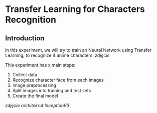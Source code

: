 # Transfer Learning for Characters Recognition
## Introduction

In this experiment, we will try to train an Neural Network using Transfer Learning, to recognize 4 anime characters.
*zdjęcie*

This experiment has x main steps:
  1. Collect data
  2. Recognize character face from each images
  3. Image preprocessing
  4. Split images into training and test sets
  5. Create the final model
  
*zdjęcie architekrut InceptionV3*

